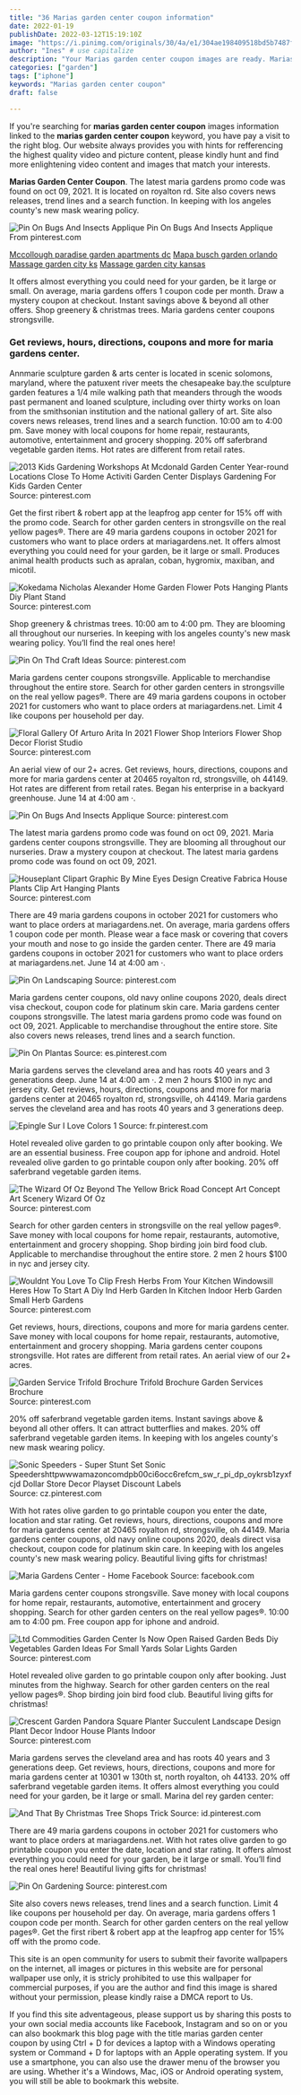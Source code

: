 ```yaml
---
title: "36 Marias garden center coupon information"
date: 2022-01-19
publishDate: 2022-03-12T15:19:10Z
image: "https://i.pinimg.com/originals/30/4a/e1/304ae198409518bd5b7487f0663524ae.jpg"
author: "Ines" # use capitalize
description: "Your Marias garden center coupon images are ready. Marias garden center coupon are a topic that is being searched for and liked by netizens today. You can Download the Marias garden center coupon files here. Get all royalty-free photos."
categories: ["garden"]
tags: ["iphone"]
keywords: "Marias garden center coupon"
draft: false

---
```


If you're searching for **marias garden center coupon** images information linked to the **marias garden center coupon** keyword, you have pay a visit to the right  blog.  Our website always  provides you with  hints  for refferencing  the highest  quality video and picture  content, please kindly hunt and find more enlightening video content and images  that match your interests.

**Marias Garden Center Coupon**. The latest maria gardens promo code was found on oct 09, 2021. It is located on royalton rd. Site also covers news releases, trend lines and a search function. In keeping with los angeles county&#039;s new mask wearing policy.

![Pin On Bugs And Insects Applique](https://i.pinimg.com/originals/04/7e/5b/047e5bea04cb7e233a4d291ad4c22ecb.jpg "Pin On Bugs And Insects Applique")
Pin On Bugs And Insects Applique From pinterest.com

[Mccollough paradise garden apartments dc](/mccollough-paradise-garden-apartments-dc/)
[Mapa busch garden orlando](/mapa-busch-garden-orlando/)
[Massage garden city ks](/massage-garden-city-ks/)
[Massage garden city kansas](/massage-garden-city-kansas/)

It offers almost everything you could need for your garden, be it large or small. On average, maria gardens offers 1 coupon code per month. Draw a mystery coupon at checkout. Instant savings above &amp; beyond all other offers. Shop greenery &amp; christmas trees. Maria gardens center coupons strongsville.

### Get reviews, hours, directions, coupons and more for maria gardens center.

Annmarie sculpture garden &amp; arts center is located in scenic solomons, maryland, where the patuxent river meets the chesapeake bay.the sculpture garden features a 1/4 mile walking path that meanders through the woods past permanent and loaned sculpture, including over thirty works on loan from the smithsonian institution and the national gallery of art. Site also covers news releases, trend lines and a search function. 10:00 am to 4:00 pm. Save money with local coupons for home repair, restaurants, automotive, entertainment and grocery shopping. 20% off saferbrand vegetable garden items. Hot rates are different from retail rates.


![2013 Kids Gardening Workshops At Mcdonald Garden Center Year-round Locations Close To Home Activiti Garden Center Displays Gardening For Kids Garden Center](https://i.pinimg.com/736x/57/eb/e0/57ebe0b945fdfbde63c777d3a86001bf--close-to-home-garden-centre.jpg "2013 Kids Gardening Workshops At Mcdonald Garden Center Year-round Locations Close To Home Activiti Garden Center Displays Gardening For Kids Garden Center")
Source: pinterest.com

Get the first ribert &amp; robert app at the leapfrog app center for 15% off with the promo code. Search for other garden centers in strongsville on the real yellow pages®. There are 49 maria gardens coupons in october 2021 for customers who want to place orders at mariagardens.net. It offers almost everything you could need for your garden, be it large or small. Produces animal health products such as apralan, coban, hygromix, maxiban, and micotil.

![Kokedama Nicholas Alexander Home Garden Flower Pots Hanging Plants Diy Plant Stand](https://i.pinimg.com/originals/94/94/26/949426bb45aa233e216988b12459ccb3.png "Kokedama Nicholas Alexander Home Garden Flower Pots Hanging Plants Diy Plant Stand")
Source: pinterest.com

Shop greenery &amp; christmas trees. 10:00 am to 4:00 pm. They are blooming all throughout our nurseries. In keeping with los angeles county&#039;s new mask wearing policy. You’ll find the real ones here!

![Pin On Thd Craft Ideas](https://i.pinimg.com/originals/25/4b/d5/254bd515716cf3edd39a7dd6b08787e4.jpg "Pin On Thd Craft Ideas")
Source: pinterest.com

Maria gardens center coupons strongsville. Applicable to merchandise throughout the entire store. Search for other garden centers in strongsville on the real yellow pages®. There are 49 maria gardens coupons in october 2021 for customers who want to place orders at mariagardens.net. Limit 4 like coupons per household per day.

![Floral Gallery Of Arturo Arita In 2021 Flower Shop Interiors Flower Shop Decor Florist Studio](https://i.pinimg.com/originals/4a/cf/7f/4acf7f4742051df41c8a431c2d87d5e2.jpg "Floral Gallery Of Arturo Arita In 2021 Flower Shop Interiors Flower Shop Decor Florist Studio")
Source: pinterest.com

An aerial view of our 2+ acres. Get reviews, hours, directions, coupons and more for maria gardens center at 20465 royalton rd, strongsville, oh 44149. Hot rates are different from retail rates. Began his enterprise in a backyard greenhouse. June 14 at 4:00 am ·.

![Pin On Bugs And Insects Applique](https://i.pinimg.com/originals/04/7e/5b/047e5bea04cb7e233a4d291ad4c22ecb.jpg "Pin On Bugs And Insects Applique")
Source: pinterest.com

The latest maria gardens promo code was found on oct 09, 2021. Maria gardens center coupons strongsville. They are blooming all throughout our nurseries. Draw a mystery coupon at checkout. The latest maria gardens promo code was found on oct 09, 2021.

![Houseplant Clipart Graphic By Mine Eyes Design Creative Fabrica House Plants Clip Art Hanging Plants](https://i.pinimg.com/originals/9d/57/28/9d57280945f50ebcacb772cb4e23b01c.png "Houseplant Clipart Graphic By Mine Eyes Design Creative Fabrica House Plants Clip Art Hanging Plants")
Source: pinterest.com

There are 49 maria gardens coupons in october 2021 for customers who want to place orders at mariagardens.net. On average, maria gardens offers 1 coupon code per month. Please wear a face mask or covering that covers your mouth and nose to go inside the garden center. There are 49 maria gardens coupons in october 2021 for customers who want to place orders at mariagardens.net. June 14 at 4:00 am ·.

![Pin On Landscaping](https://i.pinimg.com/originals/8d/bd/d1/8dbdd150e03757373f4d563902092205.jpg "Pin On Landscaping")
Source: pinterest.com

Maria gardens center coupons, old navy online coupons 2020, deals direct visa checkout, coupon code for platinum skin care. Maria gardens center coupons strongsville. The latest maria gardens promo code was found on oct 09, 2021. Applicable to merchandise throughout the entire store. Site also covers news releases, trend lines and a search function.

![Pin On Plantas](https://i.pinimg.com/originals/06/80/b4/0680b45de8e32e80027c93c6a733a1c0.jpg "Pin On Plantas")
Source: es.pinterest.com

Maria gardens serves the cleveland area and has roots 40 years and 3 generations deep. June 14 at 4:00 am ·. 2 men 2 hours $100 in nyc and jersey city. Get reviews, hours, directions, coupons and more for maria gardens center at 20465 royalton rd, strongsville, oh 44149. Maria gardens serves the cleveland area and has roots 40 years and 3 generations deep.

![Epingle Sur I Love Colors 1](https://i.pinimg.com/originals/8b/6d/16/8b6d167aa26ec995d0cd73d46eecef78.jpg "Epingle Sur I Love Colors 1")
Source: fr.pinterest.com

Hotel revealed olive garden to go printable coupon only after booking. We are an essential business. Free coupon app for iphone and android. Hotel revealed olive garden to go printable coupon only after booking. 20% off saferbrand vegetable garden items.

![The Wizard Of Oz Beyond The Yellow Brick Road Concept Art Concept Art Scenery Wizard Of Oz](https://i.pinimg.com/originals/2f/c0/42/2fc04254b65ee5c61d261a78c122b284.jpg "The Wizard Of Oz Beyond The Yellow Brick Road Concept Art Concept Art Scenery Wizard Of Oz")
Source: pinterest.com

Search for other garden centers in strongsville on the real yellow pages®. Save money with local coupons for home repair, restaurants, automotive, entertainment and grocery shopping. Shop birding join bird food club. Applicable to merchandise throughout the entire store. 2 men 2 hours $100 in nyc and jersey city.

![Wouldnt You Love To Clip Fresh Herbs From Your Kitchen Windowsill Heres How To Start A Diy Ind Herb Garden In Kitchen Indoor Herb Garden Small Herb Gardens](https://i.pinimg.com/originals/8c/0e/4f/8c0e4fcd9e514c4ba3b848437a6972e2.jpg "Wouldnt You Love To Clip Fresh Herbs From Your Kitchen Windowsill Heres How To Start A Diy Ind Herb Garden In Kitchen Indoor Herb Garden Small Herb Gardens")
Source: pinterest.com

Get reviews, hours, directions, coupons and more for maria gardens center. Save money with local coupons for home repair, restaurants, automotive, entertainment and grocery shopping. Maria gardens center coupons strongsville. Hot rates are different from retail rates. An aerial view of our 2+ acres.

![Garden Service Trifold Brochure Trifold Brochure Garden Services Brochure](https://i.pinimg.com/originals/76/98/18/76981885c4dddf16a51fdff2f2a14a72.jpg "Garden Service Trifold Brochure Trifold Brochure Garden Services Brochure")
Source: pinterest.com

20% off saferbrand vegetable garden items. Instant savings above &amp; beyond all other offers. It can attract butterflies and makes. 20% off saferbrand vegetable garden items. In keeping with los angeles county&#039;s new mask wearing policy.

![Sonic Speeders - Super Stunt Set Sonic Speedershttpwwwamazoncomdpb00ci6occ6refcm_sw_r_pi_dp_oykrsb1zyxfcjd Dollar Store Decor Playset Discount Labels](https://i.pinimg.com/564x/40/24/c4/4024c4efbd7e64c04e1c59d3b19e4c9f--coupon-site-stunts.jpg "Sonic Speeders - Super Stunt Set Sonic Speedershttpwwwamazoncomdpb00ci6occ6refcm_sw_r_pi_dp_oykrsb1zyxfcjd Dollar Store Decor Playset Discount Labels")
Source: cz.pinterest.com

With hot rates olive garden to go printable coupon you enter the date, location and star rating. Get reviews, hours, directions, coupons and more for maria gardens center at 20465 royalton rd, strongsville, oh 44149. Maria gardens center coupons, old navy online coupons 2020, deals direct visa checkout, coupon code for platinum skin care. In keeping with los angeles county&#039;s new mask wearing policy. Beautiful living gifts for christmas!

![Maria Gardens Center - Home Facebook](https://lookaside.fbsbx.com/lookaside/crawler/media/?media_id=4918984314801661 "Maria Gardens Center - Home Facebook")
Source: facebook.com

Maria gardens center coupons strongsville. Save money with local coupons for home repair, restaurants, automotive, entertainment and grocery shopping. Search for other garden centers on the real yellow pages®. 10:00 am to 4:00 pm. Free coupon app for iphone and android.

![Ltd Commodities Garden Center Is Now Open Raised Garden Beds Diy Vegetables Garden Ideas For Small Yards Solar Lights Garden](https://i.pinimg.com/736x/15/35/fd/1535fde67e8d9f9e7394e25741b31ae3.jpg "Ltd Commodities Garden Center Is Now Open Raised Garden Beds Diy Vegetables Garden Ideas For Small Yards Solar Lights Garden")
Source: pinterest.com

Hotel revealed olive garden to go printable coupon only after booking. Just minutes from the highway. Search for other garden centers on the real yellow pages®. Shop birding join bird food club. Beautiful living gifts for christmas!

![Crescent Garden Pandora Square Planter Succulent Landscape Design Plant Decor Indoor House Plants Indoor](https://i.pinimg.com/564x/3c/e2/3b/3ce23b8a357b7448fa0ef61f0753e87f.jpg "Crescent Garden Pandora Square Planter Succulent Landscape Design Plant Decor Indoor House Plants Indoor")
Source: pinterest.com

Maria gardens serves the cleveland area and has roots 40 years and 3 generations deep. Get reviews, hours, directions, coupons and more for maria gardens center at 10301 w 130th st, north royalton, oh 44133. 20% off saferbrand vegetable garden items. It offers almost everything you could need for your garden, be it large or small. Marina del rey garden center:

![And That By Christmas Tree Shops Trick](https://i.pinimg.com/736x/41/a3/58/41a358b9a92beb861457e29b6d409733.jpg "And That By Christmas Tree Shops Trick")
Source: id.pinterest.com

There are 49 maria gardens coupons in october 2021 for customers who want to place orders at mariagardens.net. With hot rates olive garden to go printable coupon you enter the date, location and star rating. It offers almost everything you could need for your garden, be it large or small. You’ll find the real ones here! Beautiful living gifts for christmas!

![Pin On Gardening](https://i.pinimg.com/originals/30/4a/e1/304ae198409518bd5b7487f0663524ae.jpg "Pin On Gardening")
Source: pinterest.com

Site also covers news releases, trend lines and a search function. Limit 4 like coupons per household per day. On average, maria gardens offers 1 coupon code per month. Search for other garden centers on the real yellow pages®. Get the first ribert &amp; robert app at the leapfrog app center for 15% off with the promo code.

This site is an open community for users to submit their favorite wallpapers on the internet, all images or pictures in this website are for personal wallpaper use only, it is stricly prohibited to use this wallpaper for commercial purposes, if you are the author and find this image is shared without your permission, please kindly raise a DMCA report to Us.

If you find this site adventageous, please support us by sharing this posts to your own social media accounts like Facebook, Instagram and so on or you can also bookmark this blog page with the title marias garden center coupon by using Ctrl + D for devices a laptop with a Windows operating system or Command + D for laptops with an Apple operating system. If you use a smartphone, you can also use the drawer menu of the browser you are using. Whether it's a Windows, Mac, iOS or Android operating system, you will still be able to bookmark this website.
